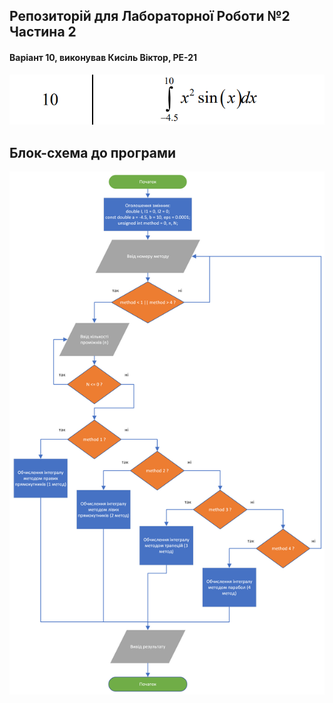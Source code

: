 ## Репозиторій для Лабораторної Роботи №2 Частина 2
#### Варіант 10, виконував Кисіль Віктор, РЕ-21

![Alt text](/var.png?raw=true "Optional Title")

## Блок-схема до програми

![Alt text](/code_block.png?raw=true "Optional Title")
